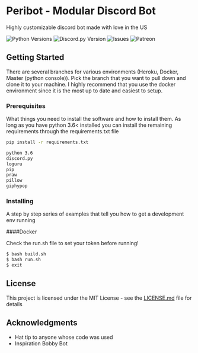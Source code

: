 # Peribot - Modular Discord Bot

Highly customizable discord bot made with love in the US

 ![Python Versions](https://img.shields.io/badge/python-3.6-blue?style=for-the-badge)
 ![Discord.py Version](https://img.shields.io/badge/discord.py-1.2.5-blue?style=for-the-badge)
 ![Issues](https://img.shields.io/github/issues/jcsumlin/Peribot?style=for-the-badge)
 ![Patreon](https://img.shields.io/endpoint.svg?url=https%3A%2F%2Fshieldsio-patreon.herokuapp.com%2Fbotboi&style=for-the-badge)

## Getting Started

There are several branches for various environments (Heroku, Docker, Master (python console)). Pick the branch that you want to pull down and clone it to your machine.
I highly recommend that you use the docker environment since it is the most up to date and easiest to setup.
### Prerequisites

What things you need to install the software and how to install them. As long as you have python 3.6< installed you can install the remaining requirements through the requirements.txt file

```bash
pip install -r requirements.txt
```

```txt
python 3.6
discord.py
loguru
pip
praw
pillow
giphypop
```

### Installing

A step by step series of examples that tell you how to get a development env running

####Docker

Check the run.sh file to set your token before running!

```bash
$ bash build.sh
$ bash run.sh
$ exit
```


## License

This project is licensed under the MIT License - see the [LICENSE.md](LICENSE.md) file for details

## Acknowledgments

* Hat tip to anyone whose code was used
* Inspiration Bobby Bot

